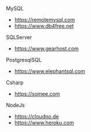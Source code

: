 MySQL
- <https://remotemysql.com>
- <https://www.db4free.net>

SQLServer
- <https://www.gearhost.com>

PostgresqlSQL
- <https://www.elephantsql.com>

Csharp
- <https://somee.com>

NodeJs
- <https://cloudno.de>
- <https://www.heroku.com>